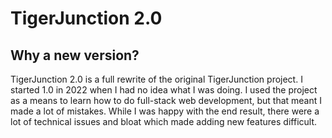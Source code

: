 # TigerJunction 2.0

## Why a new version?

TigerJunction 2.0 is a full rewrite of the original TigerJunction project. I started 1.0 in 2022 when I had no idea what I was doing. I used the project as a means to learn how to do full-stack web development, but that meant I made a lot of mistakes. While I was happy with the end result, there were a lot of technical issues and bloat which made adding new features difficult.

